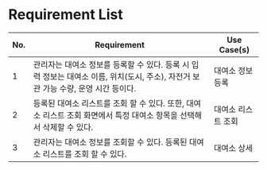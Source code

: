 # Requirement List

| **No.** | **Requirement**                                                                                                                    | **Use Case(s)**    |
| ------- | ---------------------------------------------------------------------------------------------------------------------------------- | ------------------ |
| 1       | 관리자는 대여소 정보를 등록할 수 있다. 등록 시 입력 정보는 대여소 이름, 위치(도시, 주소), 자전거 보관 가능 수량, 운영 시간 등이다. | 대여소 정보 등록   |
| 2       | 등록된 대여소 리스트를 조회 할 수 있다. 또한, 대여소 리스트 조회 화면에서 특정 대여소 항목을 선택해서 삭제할 수 있다.              | 대여소 리스트 조회 |
| 3       | 관리자는 대여소 정보를 조회할 수 있다. 등록된 대여소 리스트를 조회 할 수 있다.                                                     | 대여소 상세        |
